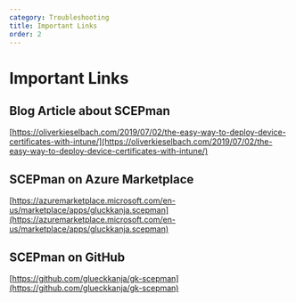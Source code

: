 ```yaml
---
category: Troubleshooting
title: Important Links
order: 2
---
```


# Important Links

## Blog Article about SCEPman

[https://oliverkieselbach.com/2019/07/02/the-easy-way-to-deploy-device-certificates-with-intune/](https://oliverkieselbach.com/2019/07/02/the-easy-way-to-deploy-device-certificates-with-intune/)

## SCEPman on Azure Marketplace

[https://azuremarketplace.microsoft.com/en-us/marketplace/apps/gluckkanja.scepman](https://azuremarketplace.microsoft.com/en-us/marketplace/apps/gluckkanja.scepman)

## SCEPman on GitHub

[https://github.com/glueckkanja/gk-scepman](https://github.com/glueckkanja/gk-scepman)


